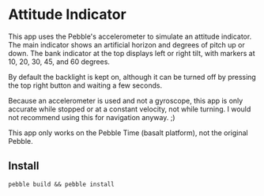 Attitude Indicator
=============

This app uses the Pebble's accelerometer to simulate an attitude indicator. The main indicator shows an artificial horizon and degrees of pitch up or down. The bank indicator at the top displays left or right tilt, with markers at 10, 20, 30, 45, and 60 degrees.

By default the backlight is kept on, although it can be turned off by pressing the top right button and waiting a few seconds.

Because an accelerometer is used and not a gyroscope, this app is only accurate while stopped or at a constant velocity, not while turning. I would not recommend using this for navigation anyway. ;)

This app only works on the Pebble Time (basalt platform), not the original Pebble.

Install
-------

```
pebble build && pebble install
```

